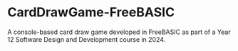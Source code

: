 # CardDrawGame-FreeBASIC
A console-based card draw game developed in FreeBASIC as part of a Year 12 Software Design and Development course in 2024.
